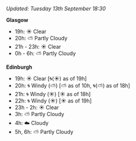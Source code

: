 *Updated: Tuesday 13th September 18:30*

**Glasgow**

* 19h: :sunny: Clear
* 20h: :partly_sunny: Partly Cloudy
* 21h - 23h: :sunny: Clear
* 0h - 6h: :partly_sunny: Partly Cloudy

**Edinburgh**

* 19h: :sunny: Clear [:cyclone:(:sunny:) as of 19h]
* 20h: :cyclone: Windy (:partly_sunny:) [:partly_sunny: as of 10h, :cyclone:(:partly_sunny:) as of 18h]
* 21h: :cyclone: Windy (:sunny:) [:sunny: as of 18h]
* 22h: :cyclone: Windy (:sunny:) [:sunny: as of 19h]
* 23h - 2h: :sunny: Clear
* 3h: :partly_sunny: Partly Cloudy
* 4h: :cloud: Cloudy
* 5h, 6h: :partly_sunny: Partly Cloudy
